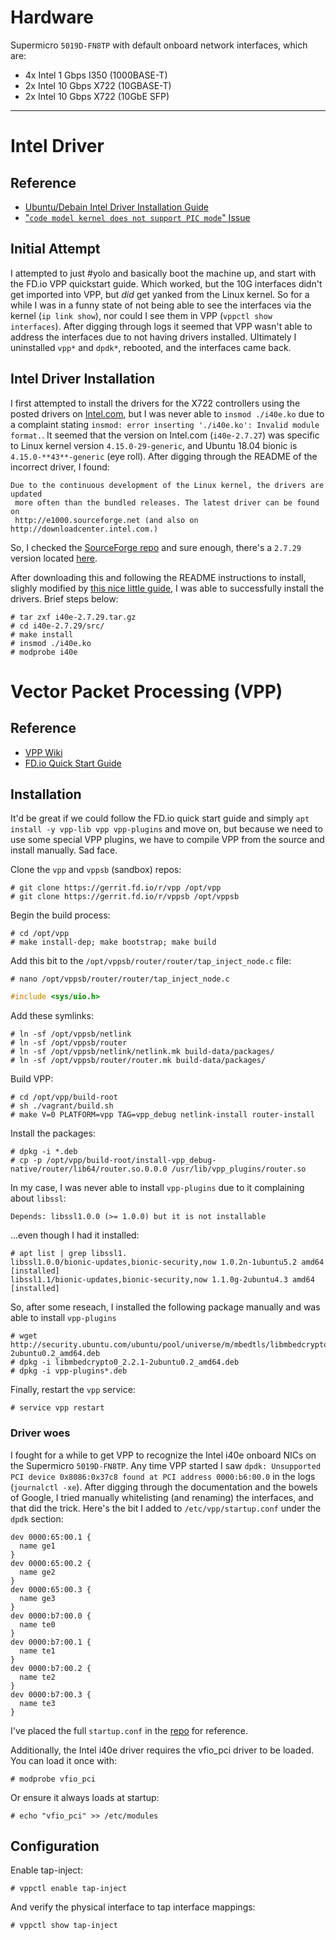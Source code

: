 # Hardware

Supermicro `5019D-FN8TP` with default onboard network interfaces, which are:
* 4x Intel 1 Gbps I350 (1000BASE-T)
* 2x Intel 10 Gbps X722 (10GBASE-T)
* 2x Intel 10 Gbps X722 (10GbE SFP)

---

# Intel Driver
## Reference
* [Ubuntu/Debain Intel Driver Installation Guide](http://ask.xmodulo.com/download-install-ixgbe-driver-ubuntu-debian.html)
* ["`code model kernel does not support PIC mode`" Issue](https://github.com/lwfinger/rtlwifi_new/issues/390#issuecomment-433706382)

## Initial Attempt
I attempted to just #yolo and basically boot the machine up, and start with the FD.io VPP quickstart guide. Which worked, but the 10G interfaces didn't get imported into VPP, but *did* get yanked from the Linux kernel. So for a while I was in a funny state of not being able to see the interfaces via the kernel (`ip link show`), nor could I see them in VPP (`vppctl show interfaces`). After digging through logs it seemed that VPP wasn't able to address the interfaces due to not having drivers installed. Ultimately I uninstalled `vpp*` and `dpdk*`, rebooted, and the interfaces came back.

## Intel Driver Installation
I first attempted to install the drivers for the X722 controllers using the posted drivers on [Intel.com](https://downloadcenter.intel.com/download/22283/Intel-Ethernet-Adapter-Complete-Driver-Pack), but I was never able to `insmod ./i40e.ko` due to a complaint stating `insmod: error inserting './i40e.ko': Invalid module format.`. It seemed that the version on Intel.com (`i40e-2.7.27`) was specific to Linux kernel version `4.15.0-29-generic`, and Ubuntu 18.04 bionic is `4.15.0-**43**-generic` (eye roll). After digging through the README of the incorrect driver, I found:

```text
Due to the continuous development of the Linux kernel, the drivers are updated
 more often than the bundled releases. The latest driver can be found on
 http://e1000.sourceforge.net (and also on http://downloadcenter.intel.com.)
```

So, I checked the [SourceForge repo](https://sourceforge.net/projects/e1000/) and sure enough, there's a `2.7.29` version located [here](https://sourceforge.net/projects/e1000/files/i40e%20stable/2.7.29/).

After downloading this and following the README instructions to install, slighly modified by [this nice little guide](http://ask.xmodulo.com/download-install-ixgbe-driver-ubuntu-debian.html), I was able to successfully install the drivers. Brief steps below:

```console
# tar zxf i40e-2.7.29.tar.gz
# cd i40e-2.7.29/src/
# make install
# insmod ./i40e.ko
# modprobe i40e
```

# Vector Packet Processing (VPP)
## Reference
* [VPP Wiki](https://wiki.fd.io/view/VPP)
* [FD.io Quick Start Guide](https://docs.google.com/document/d/1zqYN7qMavgbdkPWIJIrsPXlxNOZ_GhEveHQxpYr3qrg/edit?usp=sharing)

## Installation

<!--Even though I'm running Ubuntu 18.04 (bionic), I did in fact add the 16.04 (xenial) repo per the quick start instructions:

```console
# cat /etc/apt/sources.list.d/99fd.io.list
deb [trusted=yes] https://nexus.fd.io/content/repositories/fd.io.ubuntu.xenial.main/ ./
```

I first attempted to, again, #yolo and manually change this to the bionic version of the repo, but this never worked. After following the instructions like a good little student, I was able to `apt update` and actually see the `vpp` packages.

For Ubuntu 18.04 (bionic beaver), add the relevant repo:

```console
# echo "deb [trusted=yes] https://packagecloud.io/fdio/master/ubuntu/ bionic main" > /etc/apt/sources.list.d/99fd.io.list
```

Update the sources, and install the packages:

```console
# apt update
# apt -y install vpp-lib vpp vpp-plugins
```-->
It'd be great if we could follow the FD.io quick start guide and simply `apt install -y vpp-lib vpp vpp-plugins` and move on, but because we need to use some special VPP plugins, we have to compile VPP from the source and install manually. Sad face.

Clone the `vpp` and `vppsb` (sandbox) repos:

```console
# git clone https://gerrit.fd.io/r/vpp /opt/vpp
# git clone https://gerrit.fd.io/r/vppsb /opt/vppsb
```

Begin the build process:

```console
# cd /opt/vpp
# make install-dep; make bootstrap; make build
```

Add this bit to the `/opt/vppsb/router/router/tap_inject_node.c` file:

```console
# nano /opt/vppsb/router/router/tap_inject_node.c
```

```c
#include <sys/uio.h>
```

Add these symlinks:

```console
# ln -sf /opt/vppsb/netlink
# ln -sf /opt/vppsb/router
# ln -sf /opt/vppsb/netlink/netlink.mk build-data/packages/
# ln -sf /opt/vppsb/router/router.mk build-data/packages/
```

Build VPP:

```console
# cd /opt/vpp/build-root
# sh ./vagrant/build.sh
# make V=0 PLATFORM=vpp TAG=vpp_debug netlink-install router-install
```

Install the packages:

```console
# dpkg -i *.deb
# cp -p /opt/vpp/build-root/install-vpp_debug-native/router/lib64/router.so.0.0.0 /usr/lib/vpp_plugins/router.so
```
In my case, I was never able to install `vpp-plugins` due to it complaining about `libssl`:

```text
Depends: libssl1.0.0 (>= 1.0.0) but it is not installable
```

...even though I had it installed:

```console
# apt list | grep libssl1.
libssl1.0.0/bionic-updates,bionic-security,now 1.0.2n-1ubuntu5.2 amd64 [installed]
libssl1.1/bionic-updates,bionic-security,now 1.1.0g-2ubuntu4.3 amd64 [installed]
```

So, after some reseach, I installed the following package manually and was able to install `vpp-plugins`

```console
# wget http://security.ubuntu.com/ubuntu/pool/universe/m/mbedtls/libmbedcrypto0_2.2.1-2ubuntu0.2_amd64.deb
# dpkg -i libmbedcrypto0_2.2.1-2ubuntu0.2_amd64.deb
# dpkg -i vpp-plugins*.deb
```

Finally, restart the `vpp` service:

```console
# service vpp restart
```
### Driver woes

I fought for a while to get VPP to recognize the Intel i40e onboard NICs on the Supermicro `5019D-FN8TP`. Any time VPP started I saw `dpdk: Unsupported PCI device 0x8086:0x37c8 found at PCI address 0000:b6:00.0` in the logs (`journalctl -xe`). After digging through the documentation and the bowels of Google, I tried manually whitelisting (and renaming) the interfaces, and that did the trick. Here's the bit I added to `/etc/vpp/startup.conf` under the `dpdk` section:

```
dev 0000:65:00.1 {
  name ge1
}
dev 0000:65:00.2 {
  name ge2
}
dev 0000:65:00.3 {
  name ge3
}
dev 0000:b7:00.0 {
  name te0
}
dev 0000:b7:00.1 {
  name te1
}
dev 0000:b7:00.2 {
  name te2
}
dev 0000:b7:00.3 {
  name te3
}
```

I've placed the full `startup.conf` in the [repo](https://github.com/checktheroads/x86-edgerouter/tree/master/docs/startup.conf) for reference.

Additionally, the Intel i40e driver requires the vfio_pci driver to be loaded. You can load it once with:

```console
# modprobe vfio_pci
```

Or ensure it always loads at startup:

```console
# echo "vfio_pci" >> /etc/modules
```

## Configuration

Enable tap-inject:

```console
# vppctl enable tap-inject
```

And verify the physical interface to tap interface mappings:

```console
# vppctl show tap-inject
```
